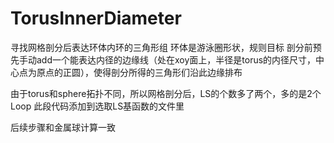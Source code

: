 # TorusInnerDiameter
寻找网格剖分后表达环体内环的三角形组
环体是游泳圈形状，规则目标
剖分前预先手动add一个能表达内径的边缘线（处在xoy面上，半径是torus的内径尺寸，中心点为原点的正圆），使得剖分所得的三角形们沿此边缘排布

由于torus和sphere拓扑不同，所以网格剖分后，LS的个数多了两个，多的是2个Loop
此段代码添加到选取LS基函数的文件里

后续步骤和金属球计算一致
